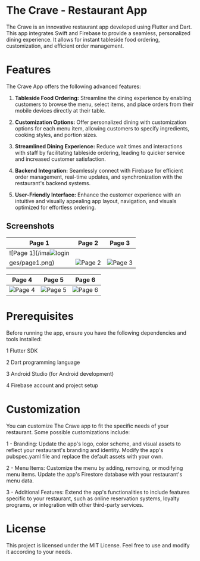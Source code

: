 # The Crave - Restaurant App
The Crave is an innovative restaurant app developed using Flutter and Dart. This app integrates Swift and Firebase to provide a seamless, personalized dining experience. It allows for instant tableside food ordering, customization, and efficient order management.

# Features
The Crave App offers the following advanced features:

1. **Tableside Food Ordering:** Streamline the dining experience by enabling customers to browse the menu, select items, and place orders from their mobile devices directly at their table.

2. **Customization Options:** Offer personalized dining with customization options for each menu item, allowing customers to specify ingredients, cooking styles, and portion sizes.

3. **Streamlined Dining Experience:** Reduce wait times and interactions with staff by facilitating tableside ordering, leading to quicker service and increased customer satisfaction.

4. **Backend Integration:** Seamlessly connect with Firebase for efficient order management, real-time updates, and synchronization with the restaurant's backend systems.

5. **User-Friendly Interface:** Enhance the customer experience with an intuitive and visually appealing app layout, navigation, and visuals optimized for effortless ordering.

## Screenshots

| Page 1 | Page 2 | Page 3 |
|--------|--------|--------|
| ![Page 1](/ima![login](https://github.com/IshitaSaraswat03/The-Crave/assets/120635713/559fba78-2b7b-4a04-83b5-be9c257d2316)
ges/page1.png) | ![Page 2](/images/page2.png) | ![Page 3](/images/page3.png) |

| Page 4 | Page 5 | Page 6 |
|--------|--------|--------|
| ![Page 4](/images/page4.png) | ![Page 5](/images/page5.png) | ![Page 6](/images/page6.png) |
   
# Prerequisites
Before running the app, ensure you have the following dependencies and tools installed:

1 Flutter SDK

2 Dart programming language

3 Android Studio (for Android development)

4 Firebase account and project setup

# Customization
You can customize The Crave app to fit the specific needs of your restaurant. Some possible customizations include:

1 - Branding: Update the app's logo, color scheme, and visual assets to reflect your restaurant's branding and identity. Modify the app's pubspec.yaml file and replace the default assets with your own.

2 - Menu Items: Customize the menu by adding, removing, or modifying menu items. Update the app's Firestore database with your restaurant's menu data.

3 - Additional Features: Extend the app's functionalities to include features specific to your restaurant, such as online reservation systems, loyalty programs, or integration with other third-party services.

# License
This project is licensed under the MIT License. Feel free to use and modify it according to your needs.
